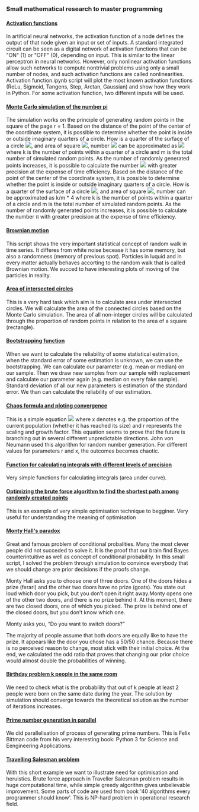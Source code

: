 ### Small mathematical research to master programming

#### [Activation functions](https://github.com/Vitomir84/Mathematical_research/blob/master/Activation_functions.ipynb)

In artificial neural networks, the activation function of a node defines the output of that node given an input or set of inputs. A standard integrated circuit can be seen as a digital network of activation functions that can be "ON" (1) or "OFF" (0), depending on input. This is similar to the linear perceptron in neural networks. However, only nonlinear activation functions allow such networks to compute nontrivial problems using only a small number of nodes, and such activation functions are called nonlinearities. Activation function.ipynb script will plot the most known activation functions (ReLu, Sigmoid, Tangens, Step, Arctan, Gaussian) and show how they work in Python. For some activation function, two different inputs will be used. 

#### [Monte Carlo simulation of the number pi](https://github.com/Vitomir84/Mathematical_research/blob/master/Approximation_of_pi_number.ipynb)

The simulation works on the principle of generating random points in the square of the page r = 1.
Based on the distance of the point of the center of the coordinate system, it is possible to determine whether the point is inside or outside imaginary quarters of a circle. How is a quarter of the surface of a circle <img src="https://render.githubusercontent.com/render/math?math=\frac{r^2\pi}{4}">, and area of square 
<img src="https://render.githubusercontent.com/render/math?math=r^2">, number <img src="https://render.githubusercontent.com/render/math?math=\pi"> can be approximated as <img src="https://render.githubusercontent.com/render/math?math=\frac{k}{m} * 4">
where k is the number of points within a quarter of a circle and m is the total number of simulated random points. As the number of randomly generated points increases, it is possible to calculate the number <img src="https://render.githubusercontent.com/render/math?math=\pi"> 
with greater precision at the expense of time efficiency.
Based on the distance of the point of the center of the coordinate system, it is possible to determine whether the point is inside or outside imaginary quarters of a circle. How is a quarter of the surface of a circle <img src="https://render.githubusercontent.com/render/math?math=\frac{r^2\pi}{4}">, and area of square <img src="https://render.githubusercontent.com/render/math?math=r^2">, number  can be approximated as k/m * 4  where k is the number of points within a quarter of a circle and m is the total number of simulated random points. As the number of randomly generated points increases, it is possible to calculate the number π with greater precision at the expense of time efficiency.

#### [Brownian motion](https://github.com/Vitomir84/Mathematical_research/blob/master/Brownian%20motion%20(random%20walk).ipynb)

This script shows the very important statistical concept of random walk in time series. It differes from white noise becease it has some memory, but also a randomness (memory of previous spot). Particles in luquid and in every matter actually behaves accorting to the random walk that is called Brownian motion. 
We succed to have interesting plots of moving of the particles in reality. 


#### [Area of intersected circles](https://github.com/Vitomir84/Mathematical_research/blob/master/Area_of_intersected_circles.ipynb)

This is a very hard task which aim is to calculate area under intersected circles. We will calculate the area of the connected circles based on the Monte Carlo simulation. The area of all non-integer circles will be calculated through the proportion of random points in relation to the area of a square (rectangle).

#### [Bootstrapping function](https://github.com/Vitomir84/Mathematical_research/blob/master/Bootstrapping.ipynb)

When we want to calculate the reliability of some statistical estimation, when the standard error of some estimation is unknown, we can use the bootstrapping. We can calculate our parameter (e.g. mean or median) on our sample. Then we draw new samples from our sample with replacement and calculate our parameter again (e.g. median on every fake sample). Standard deviation of all our new parameters is estimation of the standard error. We than can calculate the reliability of our estimation.

#### [Chaos formula and ploting convergence](https://github.com/Vitomir84/Mathematical_research/blob/master/Formula%20haosa.ipynb)

This is a simple equation  <img src="https://render.githubusercontent.com/render/math?math=x_n+1_ = x_n * r * (1-x_n)">  where x denotes e.g. the proportion of the current population (whether it has reached its size) and r represents the scaling and growth factor. This equation seems to prove that the future is branching out in several different unpredictable directions.
John von Neumann used this algorithm for random number generation. For different values for parameters r and x, the outcomes becomes chaotic. 

#### [Function for calculating integrals with different levels of precision](https://github.com/Vitomir84/Mathematical_research/blob/master/Integral.ipynb)

Very simple functions for calculating integrals (area under curve). 

#### [Optimizing the brute force algorithm to find the shortest path among randomly created points](https://github.com/Vitomir84/Mathematical_research/blob/master/Najkraca%20duz.ipynb)

This is an example of very simple optimisation technique to begginer. Very useful for understanding the meaning of optimisation

#### [Monty Hall's paradox](https://github.com/Vitomir84/Mathematical_research/blob/master/Montiholov%20paradoks.ipynb)

Great and famous problem of conditional probalities.  Many the most clever people did not succeded to solve it. It is the proof that our brain find Bayes counterintuitive as well as concept of conditional probability. In this small script, I solved the problem through simulation to convince everybody that we should change are prior decisions if the proofs change. 

Monty Hall asks you to choose one of three doors. One of the doors hides a prize (ferari) and the other two doors have no prize (goats). You state out loud which door you pick, but you don’t open it right away.Monty opens one of the other two doors, and there is no prize behind it. At this moment, there are two closed doors, one of which you picked. The prize is behind one of the closed doors, but you don’t know which one.

Monty asks you, “Do you want to switch doors?”

The majority of people assume that both doors are equally like to have the prize. It appears like the door you chose has a 50/50 chance. Because there is no perceived reason to change, most stick with their initial choice. At the end, we calculated the odd ratio that proves that changing our prior choice would almost double the probabilities of winning. 

#### [Birthday problem k people in the same room](https://github.com/Vitomir84/Mathematical_research/blob/master/Simulacija%20da%20li%20je%20n%20broj%20osoba%20rodjen%20istog%20datuma.ipynb)

We need to check what is the probability that out of k people at least 2 people were born on the same date during the year. The solution by simulation should converge towards the theoretical solution as the number of iterations increases.


#### [Prime number generation in parallel](https://github.com/Vitomir84/Mathematical_research/blob/master/Paralelizovanje_generisanja_prostih_brojeva.py)

We did parallelisation of process of generating prime numbers. This is Felix Bittman code from his very interesting book: Python 3 for Science and Eengineering Applications.

#### [Travelling Salesman problem](https://github.com/Vitomir84/Mathematical_research/blob/master/Traveling%20Salesman%20Problem.ipynb)

With this short example we want to illustrate need for optimisation and heruistics. Brute force approach in Traveller Salesman problem results in huge computational time, while simple greedy algorithm gives unbelievable improvement. Some parts of code are used from book '40 algorithms every programmer should know'. This is NP-hard problem in operational research field.

